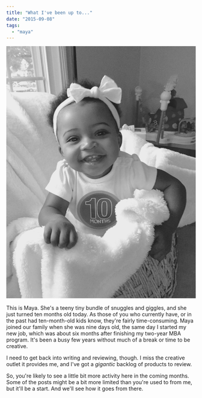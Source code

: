 ```yaml
---
title: "What I've been up to..."
date: "2015-09-08"
tags: 
  - "maya"
---
```


![Maya](maya.jpg)

This is Maya. She's a teeny tiny bundle of snuggles and giggles, and she just turned ten months old today. As those of you who currently have, or in the past had ten-month-old kids know, they're fairly time-consuming. Maya joined our family when she was nine days old, the same day I started my new job, which was about six months after finishing my two-year MBA program. It's been a busy few years without much of a break or time to be creative.

I need to get back into writing and reviewing, though. I miss the creative outlet it provides me, and I've got a _gigantic_ backlog of products to review.

So, you're likely to see a little bit more activity here in the coming months. Some of the posts might be a bit more limited than you're used to from me, but it'll be a start. And we'll see how it goes from there.
